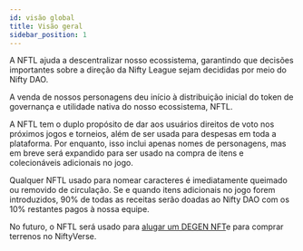 ```yaml
---
id: visão global
title: Visão geral
sidebar_position: 1
---
```


A NFTL ajuda a descentralizar nosso ecossistema, garantindo que decisões importantes sobre a direção da Nifty League sejam decididas por meio do Nifty DAO.

A venda de nossos personagens deu início à distribuição inicial do token de governança e utilidade nativa do nosso ecossistema, NFTL.

A NFTL tem o duplo propósito de dar aos usuários direitos de voto nos próximos jogos e torneios, além de ser usada para despesas em toda a plataforma. Por enquanto, isso inclui apenas nomes de personagens, mas em breve será expandido para ser usado na compra de itens e colecionáveis adicionais no jogo.

Qualquer NFTL usado para nomear caracteres é imediatamente queimado ou removido de circulação. Se e quando itens adicionais no jogo forem introduzidos, 90% de todas as receitas serão doadas ao Nifty DAO com os 10% restantes pagos à nossa equipe.

No futuro, o NFTL será usado para [alugar um DEGEN NFT](http://localhost:3000/guides/rentals/rental-overview)e para comprar terrenos no NiftyVerse.
